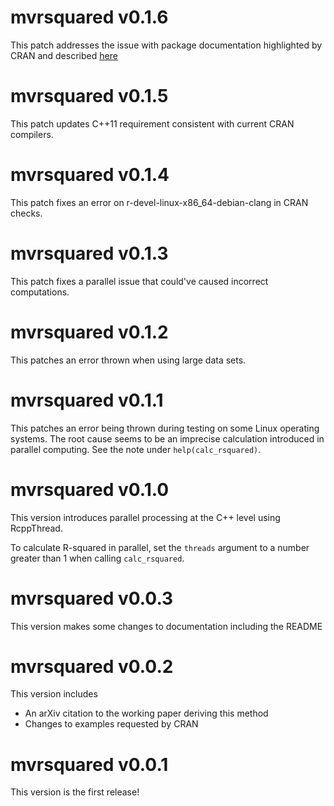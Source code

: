 # mvrsquared v0.1.6
This patch addresses the issue with package documentation highlighted by CRAN and
described [here](https://github.com/r-lib/roxygen2/issues/1491)

# mvrsquared v0.1.5
This patch updates C++11 requirement consistent with current CRAN compilers.

# mvrsquared v0.1.4
This patch fixes an error on r-devel-linux-x86_64-debian-clang in CRAN checks.

# mvrsquared v0.1.3
This patch fixes a parallel issue that could've caused incorrect computations.

# mvrsquared v0.1.2
This patches an error thrown when using large data sets.

# mvrsquared v0.1.1
This patches an error being thrown during testing on some Linux operating systems.
The root cause seems to be an imprecise calculation introduced in parallel computing.
See the note under `help(calc_rsquared)`.

# mvrsquared v0.1.0 
This version introduces parallel processing at the C++ level using RcppThread.

To calculate R-squared in parallel, set the `threads` argument to a number 
greater than 1 when calling `calc_rsquared`.

# mvrsquared v0.0.3
This version makes some changes to documentation including the README

# mvrsquared v0.0.2
This version includes

* An arXiv citation to the working paper deriving this method
* Changes to examples requested by CRAN

# mvrsquared v0.0.1
This version is the first release!

